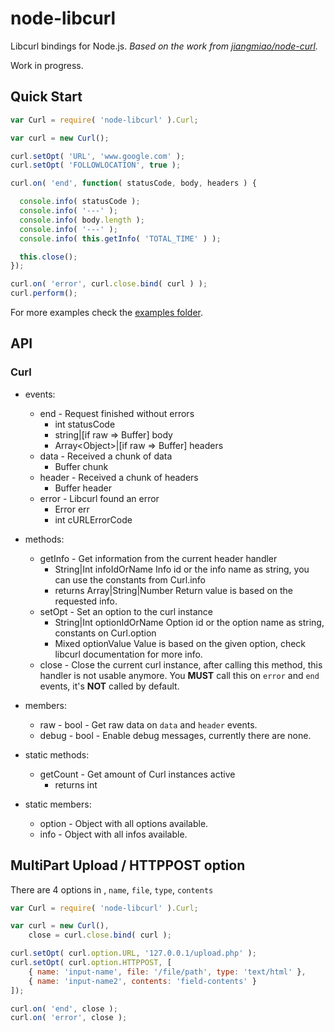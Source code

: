 # node-libcurl

Libcurl bindings for Node.js.
_Based on the work from [jiangmiao/node-curl](https://github.com/jiangmiao/node-curl)._

Work in progress.

## Quick Start

  ```javascript
  var Curl = require( 'node-libcurl' ).Curl;

  var curl = new Curl();

  curl.setOpt( 'URL', 'www.google.com' );
  curl.setOpt( 'FOLLOWLOCATION', true );

  curl.on( 'end', function( statusCode, body, headers ) {

  	console.info( statusCode );
  	console.info( '---' );
  	console.info( body.length );
  	console.info( '---' );
  	console.info( this.getInfo( 'TOTAL_TIME' ) );

  	this.close();
  });

  curl.on( 'error', curl.close.bind( curl ) );
  curl.perform();
  ```

For more examples check the [examples folder](examples).

## API

### Curl

* events:
  * end - Request finished without errors
    * int statusCode
    * string|[if raw => Buffer] body
    * Array\<Object>|[if raw => Buffer] headers
  * data - Received a chunk of data
    * Buffer chunk
  * header - Received a chunk of headers
    * Buffer header
  * error - Libcurl found an error
    * Error err
    * int cURLErrorCode

* methods:
  * getInfo - Get information from the current header handler
    * String|Int infoIdOrName      Info id or the info name as string, you can use the constants from Curl.info
    * returns Array|String|Number  Return value is based on the requested info.
  * setOpt - Set an option to the curl instance
    * String|Int optionIdOrName    Option id or the option name as string, constants on Curl.option
    * Mixed optionValue            Value is based on the given option, check libcurl documentation for more info.
  * close - Close the current curl instance, after calling this method, this handler is not usable anymore. You **MUST** call this on `error` and `end` events, it's **NOT** called by default.

* members:
  * raw - bool - Get raw data on `data` and `header` events.
  * debug - bool - Enable debug messages, currently there are none.

* static methods:
  * getCount - Get amount of Curl instances active
    * returns int

* static members:
  * option - Object with all options available.
  * info - Object with all infos available.

## MultiPart Upload / HTTPPOST option

There are 4 options in , `name`, `file`, `type`, `contents`

```javascript
var Curl = require( 'node-libcurl' ).Curl;

var curl = new Curl(),
    close = curl.close.bind( curl );

curl.setOpt( curl.option.URL, '127.0.0.1/upload.php' );
curl.setOpt( curl.option.HTTPPOST, [
    { name: 'input-name', file: '/file/path', type: 'text/html' },
    { name: 'input-name2', contents: 'field-contents' }
]);

curl.on( 'end', close );
curl.on( 'error', close );
```
